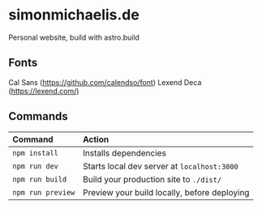 # simonmichaelis.de
Personal website, build with astro.build

## Fonts
Cal Sans (https://github.com/calendso/font)
Lexend Deca (https://lexend.com/)

## Commands
| Command           | Action                                       |
|:----------------  |:-------------------------------------------- |
| `npm install`     | Installs dependencies                        |
| `npm run dev`     | Starts local dev server at `localhost:3000`  |
| `npm run build`   | Build your production site to `./dist/`      |
| `npm run preview` | Preview your build locally, before deploying |

